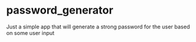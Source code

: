 # password_generator
Just a simple app that will generate a strong password for the user based on some user input
